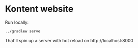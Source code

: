 # Kontent website

Run locally:

```bash
../gradlew serve
```

That'll spin up a server with hot reload on http://localhost:8000